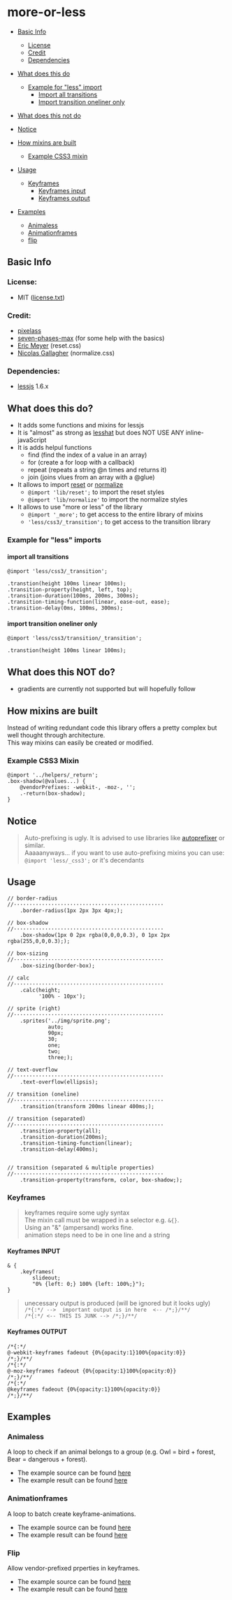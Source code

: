 # more-or-less

* [Basic Info](#basic-info)
    * [License](#license)
    * [Credit](#credit)
    * [Dependencies](#dependencies)
* [What does this do](#what-does-this-do)
    * [Example for "less" import](#example-for-less-imports)
        * [Import all transitions](#import-all-transitions)
        * [Import transition oneliner only](#import-transition-oneliner-only)

* [What does this not do](#what-does-this-not-do)
* [Notice](#notice)
* [How mixins are built](#how-mixins-are-built)
    * [Example CSS3 mixin](#example-css3-mixin)
* [Usage](#usage)
    * [Keyframes](#keyframes)
        * [Keyframes input](#keyframes-input)
        * [Keyframes output](#keyframes-output)
* [Examples](#examples)
    * [Animaless](#animaless)
    * [Animationframes](#animationframes)
    * [flip](#flip)



## Basic Info
### License:

* MIT ([license.txt][0])

### Credit:

* [pixelass][1]
* [seven-phases-max][2] (for some help with the basics)
* [Eric Meyer][9] (reset.css)
* [Nicolas Gallagher][10] (normalize.css)

### Dependencies:

* [lessjs][4] 1.6.x

## What does this do?

* It adds some functions and mixins for lessjs
* It is "almost" as strong as [lesshat][3] but does NOT USE ANY inline-javaScript
* It is adds helpul functions 
    * find (find the index of a value in an array)
    * for (create a for loop with a callback)
    * repeat (repeats a string @n times and returns it)
    * join (joins vlues from an array with a @glue)
* It allows to import [reset][7] or [normalize][8]
    * `@import 'lib/reset';` to import the reset styles
    * `@import 'lib/normalize'` to import the normalize styles
* It allows to use "more or less" of the library
    * `@import '_more';` to get access to the entire library of mixins
    * `'less/css3/_transition';` to get access to the transition library

### Example for "less" imports

#### import all transitions

```less
@import 'less/css3/_transition';

.transtion(height 100ms linear 100ms);
.transition-property(height, left, top);
.transition-duration(100ms, 200ms, 300ms);
.transition-timing-function(linear, ease-out, ease);
.transition-delay(0ms, 100ms, 300ms);
```

#### import transition oneliner only

```less
@import 'less/css3/transition/_transition';

.transtion(height 100ms linear 100ms);
```

## What does this NOT do?

* gradients are currently not supported but will hopefully follow

## How mixins are built

Instead of writing redundant code this library offers a pretty complex but well thought through architecture.  
This way mixins can easily be created or modified.

### Example CSS3 Mixin

```less
@import '../helpers/_return';
.box-shadow(@values...) {
    @vendorPrefixes: -webkit-, -moz-, '';
    .-return(box-shadow);
}
```

## Notice

> Auto-prefixing is ugly. It is advised to use libraries like [autoprefixer][6] or similar.  
>  Aaaaanyways... if you want to use auto-prefixing mixins you can use:  
>  `@import 'less/_css3';` or it's decendants  

## Usage

```less
// border-radius
//················································
    .border-radius(1px 2px 3px 4px;);

// box-shadow
//················································
    .box-shadow(1px 0 2px rgba(0,0,0,0.3), 0 1px 2px rgba(255,0,0,0.3););

// box-sizing
//················································
    .box-sizing(border-box);

// calc
//················································
    .calc(height;
          '100% - 10px');

// sprite (right)
//················································
    .sprites('../img/sprite.png';
             auto;
             90px;
             30;
             one;
             two;
             three;);

// text-overflow
//················································
    .text-overflow(ellipsis);

// transition (oneline)
//················································
    .transition(transform 200ms linear 400ms;);

// transition (separated)
//················································
    .transition-property(all);
    .transition-duration(200ms);
    .transition-timing-function(linear);
    .transition-delay(400ms);


// transition (separated & multiple properties)
//················································
    .transition-property(transform, color, box-shadow;);
```

### Keyframes

> keyframes require some ugly syntax  
> The mixin call must be wrapped in a selector e.g. `&{}`.  
> Using an "&" (ampersand) works fine.  
> animation steps need to be in one line and a string


#### Keyframes INPUT

```less
& {
    .keyframes(
        slideout;
        "0% {left: 0;} 100% {left: 100%;}");
}
```
> unecessary output is produced (will be ignored but it looks ugly)  
> `/*{:*/ -->  important output is in here  <-- /*;}/**/`  
> `/*{:*/ <-- THIS IS JUNK --> /*;}/**/`

#### Keyframes OUTPUT

```less
/*{:*/ 
@-webkit-keyframes fadeout {0%{opacity:1}100%{opacity:0}}
/*;}/**/
/*{:*/ 
@-moz-keyframes fadeout {0%{opacity:1}100%{opacity:0}}
/*;}/**/
/*{:*/ 
@keyframes fadeout {0%{opacity:1}100%{opacity:0}}
/*;}/**/
```

## Examples

### Animaless

A loop to check if an animal belongs to a group (e.g. Owl = bird + forest, Bear = dangerous + forest).

* The example source can be found [here][11]
* The example result can be found [here][12]

### Animationframes

A loop to batch create keyframe-animations.

* The example source can be found [here][13]
* The example result can be found [here][14]

### Flip

Allow vendor-prefixed prperties in keyframes.

* The example source can be found [here][15]
* The example result can be found [here][16]


 [0]:  https://github.com/pixelass/more-or-less/blob/master/license.txt
 [1]:  https://github.com/pixelass
 [2]:  https://github.com/seven-phases-max
 [3]:  https://github.com/csshat/lesshat
 [4]:  https://github.com/less/less.js
 [5]:  https://github.com/less/less.js/pull/1788
 [6]:  https://github.com/ai/autoprefixer
 [7]:  http://meyerweb.com/eric/tools/css/reset/
 [8]:  https://github.com/necolas/normalize.css/
 [9]:  http://meyerweb.com/
 [10]: https://github.com/necolas
 [11]: https://github.com/pixelass/more-or-less/blob/master/examples/less/animaless.less
 [12]: http://pixelass.github.io/more-or-less/examples/animaless.html
 [13]: https://github.com/pixelass/more-or-less/blob/master/examples/less/animationframes.less
 [14]: http://pixelass.github.io/more-or-less/examples/animationframes.html
 [15]: https://github.com/pixelass/more-or-less/blob/master/examples/less/flip.less
 [16]: http://pixelass.github.io/more-or-less/examples/flip.html